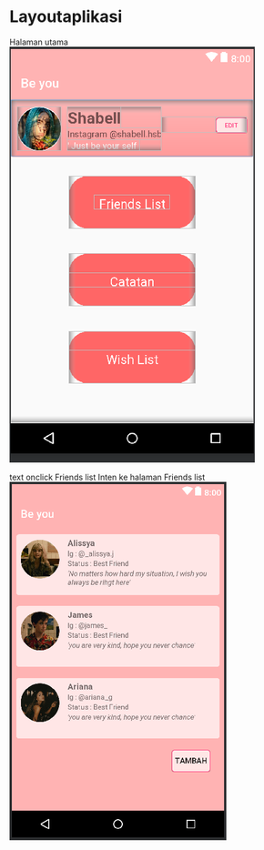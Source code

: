 # Layoutaplikasi
Halaman utama
![alt text](https://github.com/Haifa16/Layoutaplikasi/blob/master/layouthome.PNG)

text onclick Friends list Inten ke halaman Friends list
![alt text](https://github.com/Haifa16/Layoutaplikasi/blob/master/layoutfriendlist.PNG)
